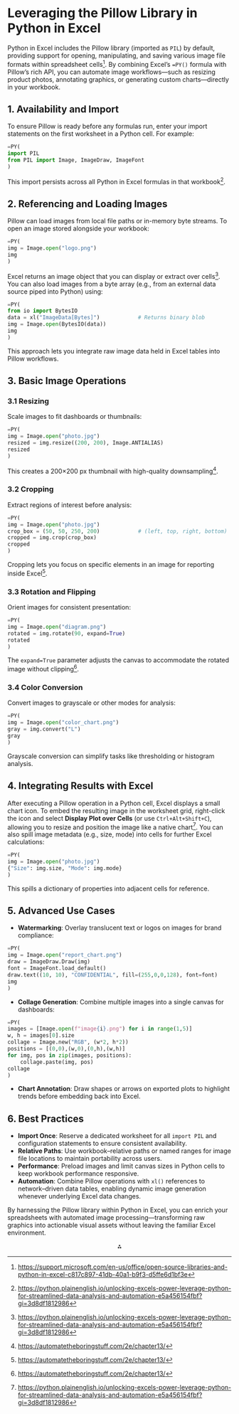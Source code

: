 # Leveraging the Pillow Library in Python in Excel

Python in Excel includes the Pillow library (imported as `PIL`) by default, providing support for opening, manipulating, and saving various image file formats within spreadsheet cells[^36_1]. By combining Excel’s `=PY()` formula with Pillow’s rich API, you can automate image workflows—such as resizing product photos, annotating graphics, or generating custom charts—directly in your workbook.

## 1. Availability and Import

To ensure Pillow is ready before any formulas run, enter your import statements on the first worksheet in a Python cell. For example:

```python
=PY(
import PIL
from PIL import Image, ImageDraw, ImageFont
)
```

This import persists across all Python in Excel formulas in that workbook[^36_2].

## 2. Referencing and Loading Images

Pillow can load images from local file paths or in-memory byte streams. To open an image stored alongside your workbook:

```python
=PY(
img = Image.open("logo.png")
img
)
```

Excel returns an image object that you can display or extract over cells[^36_2]. You can also load images from a byte array (e.g., from an external data source piped into Python) using:

```python
=PY(
from io import BytesIO
data = xl("ImageData[Bytes]")            # Returns binary blob
img = Image.open(BytesIO(data))
img
)
```

This approach lets you integrate raw image data held in Excel tables into Pillow workflows.

## 3. Basic Image Operations

### 3.1 Resizing

Scale images to fit dashboards or thumbnails:

```python
=PY(
img = Image.open("photo.jpg")
resized = img.resize((200, 200), Image.ANTIALIAS)
resized
)
```

This creates a 200×200 px thumbnail with high-quality downsampling[^36_3].

### 3.2 Cropping

Extract regions of interest before analysis:

```python
=PY(
img = Image.open("photo.jpg")
crop_box = (50, 50, 250, 200)            # (left, top, right, bottom)
cropped = img.crop(crop_box)
cropped
)
```

Cropping lets you focus on specific elements in an image for reporting inside Excel[^36_3].

### 3.3 Rotation and Flipping

Orient images for consistent presentation:

```python
=PY(
img = Image.open("diagram.png")
rotated = img.rotate(90, expand=True)
rotated
)
```

The `expand=True` parameter adjusts the canvas to accommodate the rotated image without clipping[^36_3].

### 3.4 Color Conversion

Convert images to grayscale or other modes for analysis:

```python
=PY(
img = Image.open("color_chart.png")
gray = img.convert("L")
gray
)
```

Grayscale conversion can simplify tasks like thresholding or histogram analysis.

## 4. Integrating Results with Excel

After executing a Pillow operation in a Python cell, Excel displays a small chart icon. To embed the resulting image in the worksheet grid, right-click the icon and select **Display Plot over Cells** (or use `Ctrl+Alt+Shift+C`), allowing you to resize and position the image like a native chart[^36_2]. You can also spill image metadata (e.g., size, mode) into cells for further Excel calculations:

```python
=PY(
img = Image.open("photo.jpg")
{"Size": img.size, "Mode": img.mode}
)
```

This spills a dictionary of properties into adjacent cells for reference.

## 5. Advanced Use Cases

- **Watermarking**: Overlay translucent text or logos on images for brand compliance:

```python
=PY(
img = Image.open("report_chart.png")
draw = ImageDraw.Draw(img)
font = ImageFont.load_default()
draw.text((10, 10), "CONFIDENTIAL", fill=(255,0,0,128), font=font)
img
)
```

- **Collage Generation**: Combine multiple images into a single canvas for dashboards:

```python
=PY(
images = [Image.open(f"image{i}.png") for i in range(1,5)]
w, h = images[0].size
collage = Image.new("RGB", (w*2, h*2))
positions = [(0,0),(w,0),(0,h),(w,h)]
for img, pos in zip(images, positions):
    collage.paste(img, pos)
collage
)
```

- **Chart Annotation**: Draw shapes or arrows on exported plots to highlight trends before embedding back into Excel.


## 6. Best Practices

- **Import Once**: Reserve a dedicated worksheet for all `import PIL` and configuration statements to ensure consistent availability.
- **Relative Paths**: Use workbook–relative paths or named ranges for image file locations to maintain portability across users.
- **Performance**: Preload images and limit canvas sizes in Python cells to keep workbook performance responsive.
- **Automation**: Combine Pillow operations with `xl()` references to network–driven data tables, enabling dynamic image generation whenever underlying Excel data changes.

By harnessing the Pillow library within Python in Excel, you can enrich your spreadsheets with automated image processing—transforming raw graphics into actionable visual assets without leaving the familiar Excel environment.

<div style="text-align: center">⁂</div>

[^36_1]: https://support.microsoft.com/en-us/office/open-source-libraries-and-python-in-excel-c817c897-41db-40a1-b9f3-d5ffe6d1bf3e
[^36_2]: https://python.plainenglish.io/unlocking-excels-power-leverage-python-for-streamlined-data-analysis-and-automation-e5a456154fbf?gi=3d8df1812986
[^36_3]: https://automatetheboringstuff.com/2e/chapter13/
[^36_4]: https://dev.to/mhamzap10/7-python-excel-libraries-in-depth-review-for-developers-4hf4
[^36_5]: https://www.youtube.com/watch?v=MdXH3ukABqQ
[^36_6]: https://stackoverflow.com/questions/68070006/how-to-add-pil-images-to-excel-sheet-using-pandas
[^36_7]: https://www.pyxll.com/docs/introduction.html
[^36_8]: https://python.plainenglish.io/unlocking-excels-power-leverage-python-for-streamlined-data-analysis-and-automation-e5a456154fbf?gi=6667c9a41805
[^36_9]: https://www.pyxll.com/blog/tools-for-working-with-excel-and-python/
[^36_10]: https://pypi.org/project/openpyxl/
[^36_11]: https://realpython.com/openpyxl-excel-spreadsheets-python/
[^36_12]: https://support.microsoft.com/en-us/office/get-started-with-python-in-excel-a33fbcbe-065b-41d3-82cf-23d05397f53d
[^36_13]: https://www.youtube.com/watch?v=GMF1E0dmjWs
[^36_14]: https://www.reddit.com/r/learnpython/comments/ijsw0y/how_do_you_expose_a_buffer_interface_from_pillow/
[^36_15]: https://python.plainenglish.io/a-guide-to-excel-spreadsheets-in-python-with-openpyxl-2cea39179eeb?gi=ed5b070cd7ec
[^36_16]: https://realpython.com/image-processing-with-the-python-pillow-library/
[^36_17]: https://github.com/pythonexcels/examples
[^36_18]: https://wp.stolaf.edu/it/installing-pil-pillow-cimage-on-windows-and-mac/
[^36_19]: https://www.tutorialspoint.com/python_pillow/python_pillow_quick_guide.htm
